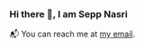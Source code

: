 ### Hi there 👋, I am Sepp Nasri


<!--START_SECTION:waka-->
<!--END_SECTION:waka-->
 
 📬 You can reach me at <a href="mailto:seppnasri@gmail.com">my email</a>.

<!--
**seppn/seppn** is a ✨ _special_ ✨ repository because its `README.md` (this file) appears on your GitHub profile.


Here are some ideas to get you started:

- 🔭 I’m currently working on ...
- 🌱 I’m currently learning ...
- 👯 I’m looking to collaborate on ...
- 🤔 I’m looking for help with ...
- 💬 Ask me about ...
- 📫 How to reach me: ...
- 😄 Pronouns: ...
- ⚡ Fun fact: ...
-->

